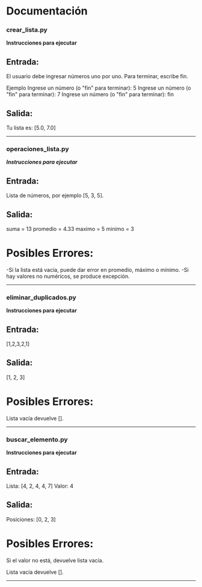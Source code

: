 # Documentación

### crear_lista.py
**Instrucciones para ejecutar**  


## Entrada:

El usuario debe ingresar números uno por uno. Para terminar, escribe fin.

Ejemplo
Ingrese un número (o "fin" para terminar): 5
Ingrese un número (o "fin" para terminar): 7
Ingrese un número (o "fin" para terminar): fin

## Salida:
Tu lista es: [5.0, 7.0]

______________________________________________________________________________________

### operaciones_lista.py

***Instrucciones para ejecutar***


## Entrada:
Lista de números, por ejemplo [5, 3, 5].

## Salida:

suma = 13
promedio = 4.33
maximo = 5
minimo = 3


# Posibles Errores:

-Si la lista está vacía, puede dar error en promedio, máximo o mínimo.
-Si hay valores no numéricos, se produce excepción.

______________________________________________________________________________________

### eliminar_duplicados.py

**Instrucciones para ejecutar**



## Entrada:

[1,2,3,2,1]

## Salida:

[1, 2, 3]


# Posibles Errores:

Lista vacía devuelve [].

______________________________________________________________________________________

### buscar_elemento.py

**Instrucciones para ejecutar**



## Entrada:

Lista: [4, 2, 4, 4, 7]
Valor: 4


## Salida:

Posiciones: [0, 2, 3]


# Posibles Errores:

Si el valor no está, devuelve lista vacía.

Lista vacía devuelve [].

______________________________________________________________________________________



